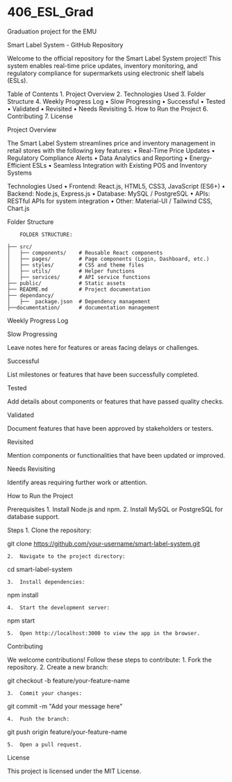 # 406_ESL_Grad
Graduation project for the EMU

Smart Label System - GitHub Repository

Welcome to the official repository for the Smart Label System project! This system enables real-time price updates, inventory monitoring, and regulatory compliance for supermarkets using electronic shelf labels (ESLs).

Table of Contents
	1.	Project Overview
	2.	Technologies Used
	3.	Folder Structure
	4.	Weekly Progress Log
	•	Slow Progressing
	•	Successful
	•	Tested
	•	Validated
	•	Revisited
	•	Needs Revisiting
	5.	How to Run the Project
	6.	Contributing
	7.	License

Project Overview

The Smart Label System streamlines price and inventory management in retail stores with the following key features:
	•	Real-Time Price Updates
	•	Regulatory Compliance Alerts
	•	Data Analytics and Reporting
	•	Energy-Efficient ESLs
	•	Seamless Integration with Existing POS and Inventory Systems

Technologies Used
	•	Frontend: React.js, HTML5, CSS3, JavaScript (ES6+)
	•	Backend: Node.js, Express.js
	•	Database: MySQL / PostgreSQL
	•	APIs: RESTful APIs for system integration
	•	Other: Material-UI / Tailwind CSS, Chart.js

Folder Structure

		FOLDER STRUCTURE:

	├── src/
	│   ├── components/    # Reusable React components
	│   ├── pages/         # Page components (Login, Dashboard, etc.)
	│   ├── styles/        # CSS and theme files
	│   ├── utils/         # Helper functions
	│   ├── services/      # API service functions
	├── public/            # Static assets
	├── README.md          # Project documentation
	├── dependancy/
 	│   ├──  package.json  # Dependency management
   	├──documentation/      # documentation management

Weekly Progress Log

Slow Progressing

Leave notes here for features or areas facing delays or challenges.

Successful

List milestones or features that have been successfully completed.

Tested

Add details about components or features that have passed quality checks.

Validated

Document features that have been approved by stakeholders or testers.

Revisited

Mention components or functionalities that have been updated or improved.

Needs Revisiting

Identify areas requiring further work or attention.

How to Run the Project

Prerequisites
	1.	Install Node.js and npm.
	2.	Install MySQL or PostgreSQL for database support.

Steps
	1.	Clone the repository:

git clone https://github.com/your-username/smart-label-system.git


	2.	Navigate to the project directory:

cd smart-label-system


	3.	Install dependencies:

npm install


	4.	Start the development server:

npm start


	5.	Open http://localhost:3000 to view the app in the browser.

Contributing

We welcome contributions! Follow these steps to contribute:
	1.	Fork the repository.
	2.	Create a new branch:

git checkout -b feature/your-feature-name


	3.	Commit your changes:

git commit -m "Add your message here"


	4.	Push the branch:

git push origin feature/your-feature-name


	5.	Open a pull request.

License

This project is licensed under the MIT License.
